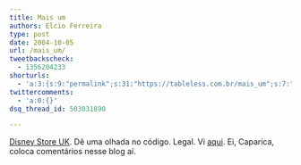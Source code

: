 ```yaml
---
title: Mais um
authors: Elcio Ferreira
type: post
date: 2004-10-05
url: /mais_um/
tweetbackscheck:
  - 1356204233
shorturls:
  - 'a:3:{s:9:"permalink";s:31:"https://tableless.com.br/mais_um";s:7:"tinyurl";s:26:"https://tinyurl.com/3wmsu3n";s:4:"isgd";s:19:"https://is.gd/k2MEcd";}'
twittercomments:
  - 'a:0:{}'
dsq_thread_id: 503031890

---
```

[Disney Store UK][1]. Dê uma olhada no código. Legal. Vi [aqui][2]. Ei, Caparica, coloca comentários nesse blog aí.

 [1]: https://disneystore-shopping.disney.co.uk "Disney Store UK products and gifts"
 [2]: https://sinistras.aranha.com.br/2004_10_03_urls_sinistras_archive.html#109699512673963192 "URLS Sinistras"
